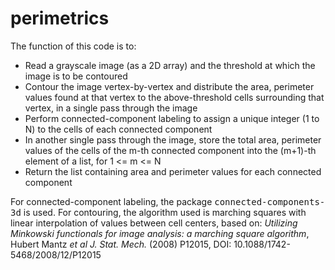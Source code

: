 # perimetrics
The function of this code is to:
- Read a grayscale image (as a 2D array) and the threshold at which the image is to be contoured
- Contour the image vertex-by-vertex and distribute the area, perimeter values found at that vertex to the above-threshold cells surrounding that vertex, in a single pass through the image
- Perform connected-component labeling to assign a unique integer (1 to N) to the cells of each connected component
- In another single pass through the image, store the total area, perimeter values of the cells of the m-th connected component into the (m+1)-th element of a list, for 1 <= m <= N
- Return the list containing area and perimeter values for each connected component

For connected-component labeling, the package <tt>connected-components-3d</tt> is used.
For contouring, the algorithm used is marching squares with linear interpolation of values between cell centers, based on:
*Utilizing Minkowski functionals for image analysis: a marching square algorithm*, Hubert Mantz *et al J. Stat. Mech.* (2008) P12015, DOI: 10.1088/1742-5468/2008/12/P12015

